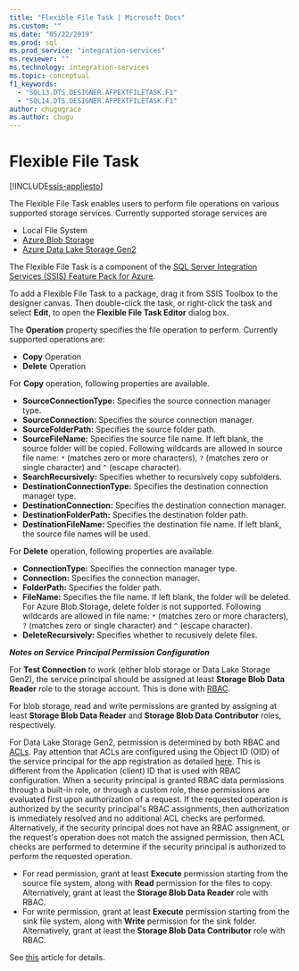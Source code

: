 ```yaml
---
title: "Flexible File Task | Microsoft Docs"
ms.custom: ""
ms.date: "05/22/2019"
ms.prod: sql
ms.prod_service: "integration-services"
ms.reviewer: ""
ms.technology: integration-services
ms.topic: conceptual
f1_keywords: 
  - "SQL13.DTS.DESIGNER.AFPEXTFILETASK.F1"
  - "SQL14.DTS.DESIGNER.AFPEXTFILETASK.F1"
author: chugugrace
ms.author: chugu
---
```

# Flexible File Task

[!INCLUDE[ssis-appliesto](../../includes/ssis-appliesto-ssvrpluslinux-asdb-asdw-xxx.md)]

The Flexible File Task enables users to perform file operations on various supported storage services.
Currently supported storage services are

- Local File System
- [Azure Blob Storage](https://azure.microsoft.com/services/storage/blobs/)
- [Azure Data Lake Storage Gen2](https://docs.microsoft.com/azure/storage/blobs/data-lake-storage-introduction)

The Flexible File Task is a component of the [SQL Server Integration Services (SSIS) Feature Pack for Azure](../../integration-services/azure-feature-pack-for-integration-services-ssis.md).

To add a Flexible File Task to a package, drag it from SSIS Toolbox to the designer canvas. Then double-click the task, or right-click the task and select **Edit**, to open the **Flexible File Task Editor** dialog box.

The **Operation** property specifies the file operation to perform.
Currently supported operations are:
- **Copy** Operation
- **Delete** Operation

For **Copy** operation, following properties are available.

- **SourceConnectionType:** Specifies the source connection manager type.
- **SourceConnection:** Specifies the source connection manager.
- **SourceFolderPath:** Specifies the source folder path.
- **SourceFileName:** Specifies the source file name. If left blank, the source folder will be copied. Following wildcards are allowed in source file name: `*` (matches zero or more characters), `?` (matches zero or single character) and `^` (escape character).
- **SearchRecursively:** Specifies whether to recursively copy subfolders.
- **DestinationConnectionType:** Specifies the destination connection manager type.
- **DestinationConnection:** Specifies the destination connection manager.
- **DestinationFolderPath:** Specifies the destination folder path.
- **DestinationFileName:** Specifies the destination file name. If left blank, the source file names will be used.

For **Delete** operation, following properties are available.
- **ConnectionType:** Specifies the connection manager type.
- **Connection:** Specifies the connection manager.
- **FolderPath:** Specifies the folder path.
- **FileName:** Specifies the file name. If left blank, the folder will be deleted. For Azure Blob Storage, delete folder is not supported. Following wildcards are allowed in file name: `*` (matches zero or more characters), `?` (matches zero or single character) and `^` (escape character).
- **DeleteRecursively:** Specifies whether to recusively delete files.

***Notes on Service Principal Permission Configuration***

For **Test Connection** to work (either blob storage or Data Lake Storage Gen2), the service principal should be assigned at least **Storage Blob Data Reader** role to the storage account.
This is done with [RBAC](https://docs.microsoft.com/azure/storage/common/storage-auth-aad-rbac-portal#assign-rbac-roles-using-the-azure-portal).

For blob storage, read and write permissions are granted by assigning at least **Storage Blob Data Reader** and **Storage Blob Data Contributor** roles, respectively.

For Data Lake Storage Gen2, permission is determined by both RBAC and [ACLs](https://docs.microsoft.com/azure/storage/blobs/data-lake-storage-how-to-set-permissions-storage-explorer).
Pay attention that ACLs are configured using the Object ID (OID) of the service principal for the app registration as detailed [here](https://docs.microsoft.com/azure/storage/blobs/data-lake-storage-access-control#how-do-i-set-acls-correctly-for-a-service-principal).
This is different from the Application (client) ID that is used with RBAC configuration.
When a security principal is granted RBAC data permissions through a built-in role, or through a custom role, these permissions are evaluated first upon authorization of a request.
If the requested operation is authorized by the security principal's RBAC assignments, then authorization is immediately resolved and no additional ACL checks are performed.
Alternatively, if the security principal does not have an RBAC assignment, or the request's operation does not match the assigned permission, then ACL checks are performed to determine if the security principal is authorized to perform the requested operation.

- For read permission, grant at least **Execute** permission starting from the source file system, along with **Read** permission for the files to copy. Alternatively, grant at least the **Storage Blob Data Reader** role with RBAC.
- For write permission, grant at least **Execute** permission starting from the sink file system, along with **Write** permission for the sink folder. Alternatively, grant at least the **Storage Blob Data Contributor** role with RBAC.

See [this](https://docs.microsoft.com/azure/storage/blobs/data-lake-storage-access-control) article for details.
